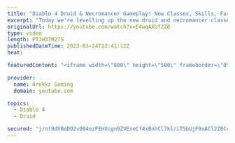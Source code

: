 ```yaml
---
title: "Diablo 4 Druid & Necromancer Gameplay! New Classes, Skills, Farming & Grinding (Diablo 4 Open Beta)"
excerpt: "Today we're levelling up the new druid and necromancer classes in co-op multiplayer so we can as powerful as possible and test ..."
originalUrl: https://youtube.com/watch?v=E4wqAXUfZZ0
type: video
length: PT3H37M27S
publishedDateTime: 2023-03-24T13:41:12Z
heat: 

featuredContent: "<iframe width=\"800\" height=\"500\" frameborder=\"0\" src=\"https://www.youtube.com/embed/E4wqAXUfZZ0\" allow=\"accelerometer; autoplay; encrypted-media; gyroscope; picture-in-picture\" allowfullscreen></iframe>"

provider:
  name: Arekkz Gaming
  domain: youtube.com

topics:
  - Diablo 4
  - Druid

secured: "j/nt9dVBoDO2v004ezFEHVcgn9ZVEneCf4xBnhCl7kl/iT5bUjF9xACl2Z8CcmClF0LNzC97y+AnlmMeSQCGSK0YD60E0tfmdAKs2UObFHgyNOiaEV7MeRoDvd4DgC73i1U///Fki/yhzwE4W5EbMn4PGbK+A+0Eej96Hv5qVrA6091UyXQ+qMNA5QPQ0CBleDoGYlaQeH2qq+fgUp2s+JbvXSV1kJ2QIHa+eFr7h8v4WFWHryMsqvZDM/1fZXnjIiuJpa6PzkFSWSmoYYlToIvK1CkCVwrHye+CMNjdGcX8F4vSLfyxF82rl6n4yO7FjopphR0d/AwUE77FVlUF8mXZ+istaPTRbENEaxO5BAbAyJU0MKdAb0KgjWqw1daBsAOQK+iGY4TYDKCn1wGOOgaH8s6IgeO0xt3FFtD3/LE=;neQpyg3o8vDLuDEzqXp20Q=="
---
```



